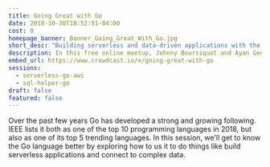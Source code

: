 ```yaml
---
title: Going Great with Go
date: 2018-10-30T18:52:51-04:00
cost: 0
homepage_banner: Banner_Going_Great_With_Go.jpg
short_desc: "Building serverless and data-driven applications with the Go programming language."
description: In this free online meetup, Johnny Boursiquot and Ayan George will discuss building serverless and data-driven applications with the Go programming language.
embed_url: https://www.crowdcast.io/e/going-great-with-go
sessions:
  - serverless-go-aws
  - sql-helper-go
draft: false
featured: false
---
```


Over the past few years Go has developed a strong and growing following. IEEE lists it both as one of the top 10 programming languages in 2018, but also as one of its top 5 trending languages. In this session, we'll get to know the Go language better by exploring how to us it to do things like build serverless applications and connect to complex data.
